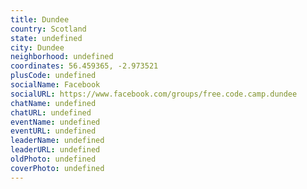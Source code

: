 ```yaml
---
title: Dundee
country: Scotland
state: undefined
city: Dundee
neighborhood: undefined
coordinates: 56.459365, -2.973521
plusCode: undefined
socialName: Facebook
socialURL: https://www.facebook.com/groups/free.code.camp.dundee
chatName: undefined
chatURL: undefined
eventName: undefined
eventURL: undefined
leaderName: undefined
leaderURL: undefined
oldPhoto: undefined
coverPhoto: undefined
---
```

